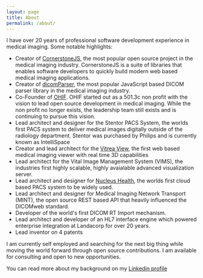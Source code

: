```yaml
---
layout: page
title: About
permalink: /about/
---
```


I have over 20 years of professional software development experience in medical
 imaging.  Some notable highlights:
 * Creator of [CornerstoneJS](https://cornerstonejs.org/), the most popular
   open source project in the medical imaging industry.  CornerstoneJS is a 
   suite of libraries that enables software developers to quickly build modern
   web based medical imaging applications.
 * Creator of [dicomParser](https://github.com/cornerstonejs/dicomParser), the
   most popular JavaScript based DICOM parser library in the medical imaging
   industry.
 * Co-Founder of [OHIF](http://ohif.org/).  OHIF started out as a 501.3c non
   profit with the vision to lead open source development in medical imaging.
   While the non profit no longer exists, the leadership team still exists
   and is continuing to pursue this vision.
 * Lead architect and designer for the Stentor PACS System, the worlds first
   PACS system to deliver medical images digitally outside of the radiology 
   department.  Stentor was purchased by Philips and is currently known as IntelliSpace
 * Creator and lead architect for the [Vitrea View](https://www.vitalimages.com/vitrea-vision/vitrea-view/),
   the first web based medical imaging viewer with real time 3D capabilities
 * Lead architect for the Vital Image Management System (VIMS), the industries
   first highly scalable, highly avaialable advanced visualization server.
 * Lead architect and designer for [Nucleus Health](https://nucleushealth.io/),
   the worlds first cloud based PACS system to be widely used.  
 * Lead architect and designer for Medical Imaging Network Transport (MINT),
   the open source REST based API that heavily influenced the DICOMweb standard. 
 * Developer of the world's first DICOM RT Import mechanism.
 * Lead architect and developer of an HL7 interface engine which powered enterprise
   integration at Landacorp for over 20 years.
 * Lead inventor on 4 patents

I am currently self employed and searching for the next big thing while moving the
world forward through open source contributions.  I am available for consulting and
open to new opportunities.

You can read more about my background on my [Linkedin profile](https://www.linkedin.com/in/chafey/)